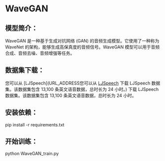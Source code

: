 # WaveGAN

## 模型简介：
WaveGAN 是一种基于生成对抗网络 (GAN) 的音频生成模型。它使用了一种称为 WaveNet 的架构，能够生成高保真度的音频信号。WaveGAN 模型可以用于音频合成、音频去噪、音频增强等任务。

## 数据集下载：
您可以从 [LJSpeech](URL_ADDRESS您可以从 [LJSpeech](https://keithito.com/LJ-Speech-Dataset/) 下载 LJSpeech 数据集。该数据集包含 13,100 条英文语音数据，总时长为 24 小时。) 下载 LJSpeech 数据集。该数据集包含 13,100 条英文语音数据，总时长为 24 小时。

## 安装依赖：
pip install -r requirements.txt

## 开始训练：
python WaveGAN_train.py
